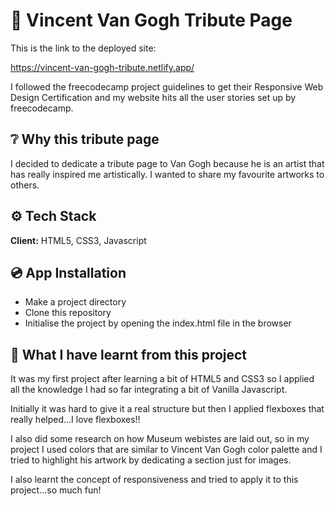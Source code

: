 # 🎨 Vincent Van Gogh Tribute Page

This is the link to the deployed site:

https://vincent-van-gogh-tribute.netlify.app/

I followed the freecodecamp project guidelines to get their Responsive Web Design Certification and my
website hits all the user stories set up by freecodecamp.

## ❔ Why this tribute page

I decided to dedicate a tribute page to Van Gogh because he is an artist that has really inspired me artistically.
I wanted to share my favourite artworks to others.

## ⚙️ Tech Stack

**Client:** HTML5, CSS3, Javascript

## 💿 App Installation

-  Make a project directory
-  Clone this repository
-  Initialise the project by opening the index.html file in the browser

## 🧐 What I have learnt from this project

It was my first project after learning a bit of HTML5 and CSS3 so I applied all the knowledge I had so far integrating a bit of Vanilla Javascript.

Initially it was hard to give it a real structure but then I applied flexboxes that really helped...I love flexboxes!!

I also did some research on how Museum webistes are laid out, so in my project I used colors that are similar to Vincent Van Gogh color palette and I tried to highlight his artwork by dedicating a section just for images.

I also learnt the concept of responsiveness and tried to apply it to this project...so much fun!
